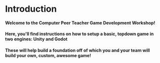 # Introduction


#### Welcome to the Computer Peer Teacher Game Development Workshop! 
#### Here, you'll find instructions on how to setup a basic, topdown game in two engines: Unity and Godot

#### These will help build a foundation off of which you and your team will build your own, custom, awesome game!

